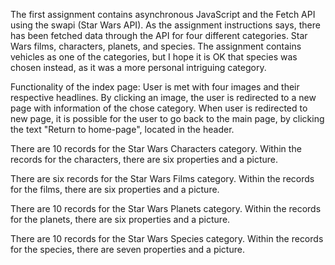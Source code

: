 The first assignment contains asynchronous JavaScript and the Fetch API using the swapi (Star Wars API). 
As the assignment instructions says, there has been fetched data through the API for four different categories. Star Wars films, characters, planets, and species. 
The assignment contains vehicles as one of the categories, but I hope it is OK that species was chosen instead, as it was a more personal intriguing category.

Functionality of the index page:
User is met with four images and their respective headlines. By clicking an image, the user is redirected to a new page with information of the chose category. 
When user is redirected to new page, it is possible for the user to go back to the main page, by clicking the text "Return to home-page", located in the header.

There are 10 records for the Star Wars Characters category. Within the records for the characters, there are six properties and a picture.

There are six records for the Star Wars Films category. Within the records for the films, there are six properties and a picture. 

There are 10 records for the Star Wars Planets category. Within the records for the planets, there are six properties and a picture.

There are 10 records for the Star Wars Species category. Within the records for the species, there are seven properties and a picture.
